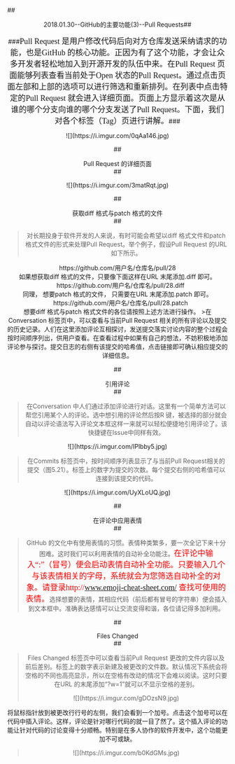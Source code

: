 ##<center/>2018.01.30--GitHub的主要功能(3)--Pull Requests##

###<font face="Microsoft YaHei" size="4">Pull Request 是用户修改代码后向对方仓库发送采纳请求的功能，也是GitHub 的核心功能。正因为有了这个功能，才会让众多开发者轻松地加入到开源开发的队伍中来。在Pull Request 页面能够列表查看当前处于Open 状态的Pull Request。通过点击页面左部和上部的选项可以进行筛选和重新排列。在列表中点击特定的Pull  Request 就会进入详细页面。页面上方显示着这次是从谁的哪个分支向谁的哪个分支发送了Pull Request。下面，我们对各个标签（Tag）页进行讲解。</font>###
<center>![](https://i.imgur.com/0qAa146.jpg)</center>

##<center>Pull Request 的详细页面</center>##
<center>![](https://i.imgur.com/3matRqt.jpg)</center>

##<center>获取diff 格式与patch 格式的文件</center>##
>对长期投身于软件开发的人来说，有时可能会希望以diff 格式文件和patch 格式文件的形式来处理Pull Request。举个例子，假设Pull Request 的URL 如下所示。
<center>	 https://github.com/用户名/仓库名/pull/28</center>
如果想获取diff 格式的文件，只要像下面这样在URL 末尾添加.diff 即可。
<center>　https://github.com/用户名/仓库名/pull/28.diff</center>
同理， 想要patch 格式的文件， 只需要在URL 末尾添加.patch 即可。
<center>　https://github.com/用户名/仓库名/pull/28.patch</center>
想要diff 格式与patch 格式文件的各位请按照上述方法进行操作。
>在Conversation 标签页中，可以查看与当前Pull Request 相关的所有评论以及提交的历史记录。人们在这里添加评论互相探讨，发送提交落实讨论内容的整个过程会按时间顺序列出，供用户查看。在查看过程中如果有自己的想法，不妨积极地添加评论参与探讨。提交日志的右侧有该提交的哈希值，点击链接即可确认相应提交的详细信息。

##<center>引用评论</center>##

>在Conversation 中人们通过添加评论进行对话。这里有一个简单方法可以帮您引用某个人的评论。选中想引用的评论然后按R 键，被选择的部分就会自动以评论语法写入评论文本框这样一来就可以轻松便捷地引用评论了。该快捷键在Issue中同样有效。


<center>![](https://i.imgur.com/IPlbby5.jpg)</center>

>在Commits 标签页中，按时间顺序列表显示了与当前Pull Request相关的提交（图5.21）。标签上的数字为提交的次数。每个提交右侧的哈希值可以连接到该提交的代码。


<center>![](https://i.imgur.com/UyXLoUQ.jpg)</center>

##<center>在评论中应用表情</center>##
>GitHub 的文化中有使用表情的习惯。表情种类繁多，要一次全记下来十分困难。这时我们可以利用表情的自动补全功能注。<font face="Microsoft YaHei" size="4" color="red">在评论中输入“:”（冒号）便会启动表情自动补全功能。只要输入几个与该表情相关的字母，系统就会为您筛选自动补全的对象。请登录http://www.emoji-cheat-sheet.com/ 查找可使用的表情。</font>选择想要的表情，其相应代码（前后都有冒号的字符串）便会插入到文本框中。准确表达感情可以让交流变得和谐，各位请记得多加利用。

##<center>Files Changed</center>##
>Files Changed 标签页中可以查看当前Pull Request 更改的文件内容以及前后差别。标签上的数字表示新建及被更改的文件数。默认情况下系统会将空格的不同也高亮显示，所以在空格有改动的情况下会难以阅读。这时只要在URL 的末尾添加“?w=1”就可以不显示空格的差别。
><center>![](https://i.imgur.com/gDOzsN9.jpg)</center>
将鼠标指针放到被更改行行号的左侧，我们会看到一个加号。点击这个加号可以在代码中插入评论。这样，评论是针对哪行代码的就一目了然了。这个插入评论的功能让针对代码的讨论变得十分顺畅。特别是在多人协作的软件开发中，这个功能更加不可或缺。
><center>![](https://i.imgur.com/b0KdGMs.jpg)</center>

	
